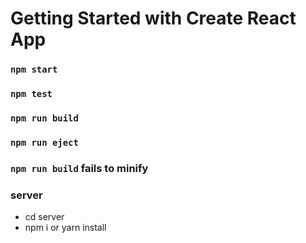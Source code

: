 # Getting Started with Create React App
### `npm start`

### `npm test`

### `npm run build`

### `npm run eject`

### `npm run build` fails to minify

### server 
+ cd server
+ npm i or yarn install




